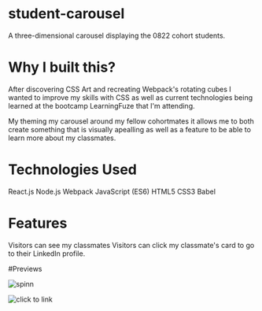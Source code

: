 # student-carousel
A three-dimensional carousel displaying the 0822 cohort students.

# Why I built this?
After discovering CSS Art and recreating Webpack's rotating cubes I wanted to improve my skills with CSS as well as current technologies being learned at the bootcamp LearningFuze that I'm attending.

My theming my carousel around my fellow cohortmates it allows me to both create something that is visually apealling as well as a feature to be able to learn more about my classmates.

# Technologies Used
React.js
Node.js
Webpack
JavaScript (ES6)
HTML5
CSS3
Babel

# Features
Visitors can see my classmates
Visitors can click my classmate's card to go to their LinkedIn profile.

#Previews

![spinn](https://user-images.githubusercontent.com/109567499/198716165-a12783b9-a721-43ed-b85a-885f1d878684.gif)


![click to link](https://user-images.githubusercontent.com/109567499/198715795-fb0dbc60-4793-4744-bec8-eb2d1f13fc8c.gif)
